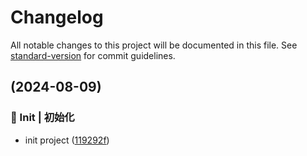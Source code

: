 # Changelog

All notable changes to this project will be documented in this file. See [standard-version](https://github.com/conventional-changelog/standard-version) for commit guidelines.

##  (2024-08-09)


### 🎉 Init | 初始化

* init project ([119292f](https://github.com/sao-lang/lania-utils-json/commit/119292fee07e20eea079c39e7aad311508d4324d))
